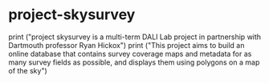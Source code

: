 # project-skysurvey
print ("project skysurvey is a multi-term DALI Lab project in partnership with Dartmouth professor Ryan Hickox")
print ("This project aims to build an online database that contains survey coverage maps and metadata for as many survey fields as possible, and displays them using polygons on a map of the sky")
